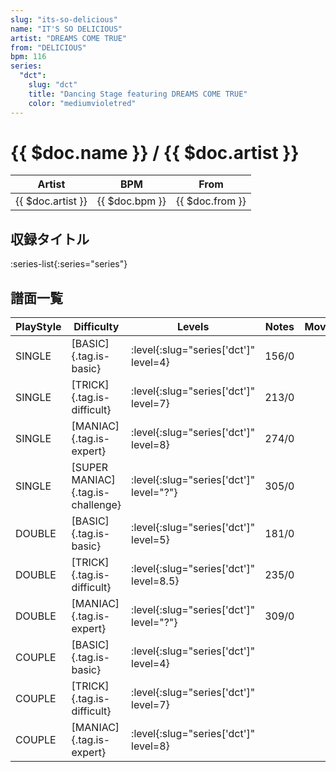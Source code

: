```yaml
---
slug: "its-so-delicious"
name: "IT'S SO DELICIOUS"
artist: "DREAMS COME TRUE"
from: "DELICIOUS"
bpm: 116
series:
  "dct":
    slug: "dct"
    title: "Dancing Stage featuring DREAMS COME TRUE"
    color: "mediumvioletred"
---
```


# {{ $doc.name }} / {{ $doc.artist }}

|Artist|BPM|From|
|------|---|----|
|{{ $doc.artist }}|{{ $doc.bpm }}|{{ $doc.from }}|

## 収録タイトル

:series-list{:series="series"}

## 譜面一覧

|PlayStyle|Difficulty|Levels|Notes|Movie|
|---------|----------|------|-----|-----|
|SINGLE|[BASIC]{.tag.is-basic}|:level{:slug="series['dct']" level=4}|156/0||
|SINGLE|[TRICK]{.tag.is-difficult}|:level{:slug="series['dct']" level=7}|213/0||
|SINGLE|[MANIAC]{.tag.is-expert}|:level{:slug="series['dct']" level=8}|274/0||
|SINGLE|[SUPER MANIAC]{.tag.is-challenge}|:level{:slug="series['dct']" level="?"}|305/0||
|DOUBLE|[BASIC]{.tag.is-basic}|:level{:slug="series['dct']" level=5}|181/0||
|DOUBLE|[TRICK]{.tag.is-difficult}|:level{:slug="series['dct']" level=8.5}|235/0||
|DOUBLE|[MANIAC]{.tag.is-expert}|:level{:slug="series['dct']" level="?"}|309/0||
|COUPLE|[BASIC]{.tag.is-basic}|:level{:slug="series['dct']" level=4}|||
|COUPLE|[TRICK]{.tag.is-difficult}|:level{:slug="series['dct']" level=7}|||
|COUPLE|[MANIAC]{.tag.is-expert}|:level{:slug="series['dct']" level=8}|||
